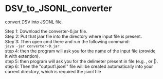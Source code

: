 # DSV_to_JSONL_converter
convert DSV into JSONL file.

Step 1: Download the converter-0.jar file.  
Step 2: Put that jaar file into the directory where input file is present.  
Step 3: Then open cmd there and run the following command:  
	```
	    java -jar converter-0.jar
	```  
step 4: then the program will ask you for the name of the input file (provide it with extention).  
step 5: then program will ask you for the delimeter present in file (e.g. , or |).  
step 6: Then the "output1.jsonl" file will be created automatically into your current directory, which is required the jsonl file
